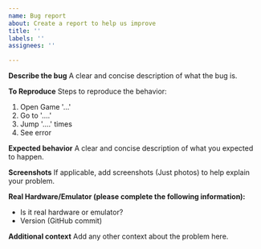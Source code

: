 ```yaml
---
name: Bug report
about: Create a report to help us improve
title: ''
labels: ''
assignees: ''

---
```


**Describe the bug**
A clear and concise description of what the bug is.

**To Reproduce**
Steps to reproduce the behavior:
1. Open Game '...'
2. Go to '....'
3. Jump '....' times
4. See error

**Expected behavior**
A clear and concise description of what you expected to happen.

**Screenshots**
If applicable, add screenshots (Just photos) to help explain your problem.

**Real Hardware/Emulator (please complete the following information):**
 - Is it real hardware or emulator?
 - Version (GitHub commit)

**Additional context**
Add any other context about the problem here.
